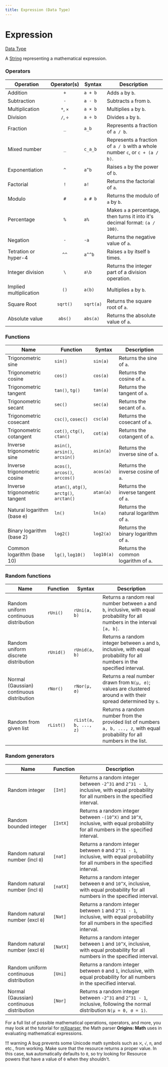 ```yaml
---
title: Expression (Data Type)
---
```


# Expression

[Data Type](../data_types.md)

A [String](https://origins.readthedocs.io/en/latest/types/data_types/string/) representing a mathematical expression.

### Operators
| Operation      			| Operator(s) 	| Syntax        | Description   
|---------------------------|:-------------:|---------------|---------------
| Addition       			| `+`			| `a + b`		| Adds `a` by `b`.  
| Subtraction    			| `-`			| `a - b`		| Subtracts `a` from `b`. 
| Multiplication 			| `*`, `×`		| `a × b`		| Multiplies `a` by `b`.
| Division       			| `/`, `÷`		| `a ÷ b`		| Divides `a` by `b`.
| Fraction       			| `_`			| `a_b`			| Represents a fraction of `a / b`.
| Mixed number     			| `_`			| `c_a_b`		| Represents a fraction of `a / b` with a whole number `c`, or `c + (a / b)`.
| Exponentiation		    | `^`    		| `a^b`			| Raises `a` by the power of `b`.
| Factorial				    | `!`    		| `a!`			| Returns the factorial of `a`.
| Modulo				    | `#`    		| `a # b`		| Returns the modulo of `a` by `b`.
| Percentage			    | `%`    		| `a%`			| Makes `a` a percentage, then turns it into it's decimal format: `(a / 100)`.
| Negation				    | `-`    		| `-a`			| Returns the negative value of `a`.
| Tetration	or hyper-4	    | `^^`    		| `a^^b`		| Raises `a` by itself `b` times.
| Integer division		    | `\`    		| `a\b`			| Returns the integer part of a division operation.
| Implied multiplication    | `()`    		| `a(b)`		| Multiplies `a` by `b`.
| Square Root			    | `sqrt()` 		| `sqrt(a)`		| Returns the square root of `a`.
| Absolute value            | `abs()`       | `abs(a)`      | Returns the absolute value of `a`.

### Functions
| Name		      					| Function	 								| Syntax        | Description   
|-----------------------------------|-------------------------------------------|---------------|---------------
| Trigonometric sine				| `sin()`									| `sin(a)`		| Returns the sine of `a`.
| Trigonometric cosine				| `cos()`									| `cos(a)`		| Returns the cosine of `a`.
| Trigonometric tangent				| `tan()`, `tg()`							| `tan(a)`		| Returns the tangent of `a`.
| Trigonometric secant				| `sec()`									| `sec(a)`		| Returns the secant of `a`.
| Trigonometric cosecant			| `csc()`, `cosec()`						| `csc(a)`		| Returns the cosecant of `a`.
| Trigonometric cotangent			| `cot()`, `ctg()`, `ctan()`				| `cot(a)`		| Returns the cotangent of `a`.
| Inverse trigonometric sine		| `asin()`, `arsin()`, `arcsin()`			| `asin(a)`		| Returns the inverse sine of `a`.
| Inverse trigonometric cosine		| `acos()`, `arcos()`, `arccos()`			| `acos(a)`		| Returns the inverse cosine of `a`.
| Inverse trigonometric tangent		| `atan()`, `atg()`, `arctg()`, `arctan()`	| `atan(a)`		| Returns the inverse tangent of `a`.
| Natural logarithm (base e)		| `ln()`									| `ln(a)`		| Returns the natural logarithm of `a`.
| Binary logarithm (base 2)			| `log2()`									| `log2(a)`		| Returns the binary logarithm of `a`.
| Common logarithm (base 10)		| `lg()`, `log10()`							| `log10(a)`	| Returns the common logarithm of `a`.

### Random functions
| Name		      							| Function	 	| Syntax        		| Description   
|-------------------------------------------|---------------|-----------------------|---------------
| Random uniform continuous distribution	| `rUni()`		| `rUni(a, b)`			| Returns a random real number between `a` and `b`, inclusive, with equal probability for all numbers in the interval `[a, b]`.
| Random uniform discrete distribution		| `rUnid()`		| `rUnid(a, b)`			| Returns a random integer between `a` and `b`, inclusive, with equal probability for all numbers in the specified interval.
| Normal (Gaussian) continuous distribution	| `rNor()`		| `rNor(μ, σ)`			| Returns a real number drawn from `N(μ, σ)`; values are clustered around `m` with their spread determined by `s`.
| Random from given list					| `rList()`		| `rList(a, b, ..., z)`	| Returns a random number from the provided list of numbers `a, b, ..., z`, with equal probability for all numbers in the list.

### Random generators
| Name		      							| Function	| Description   
|-------------------------------------------|-----------|---------------------------------------
| Random integer							| `[Int]`	| Returns a random integer between `-2^31` and `2^31 - 1`, inclusive, with equal probability for all numbers in the specified interval.
| Random bounded integer					| `[IntX]`	| Returns a random integer between `-(10^X)` and `10^X`, inclusive, with equal probability for all numbers in the specified interval.
| Random natural number	(incl `0`)			| `[nat]`	| Returns a random integer between `0` and `2^31 - 1`, inclusive, with equal probability for all numbers in the specified interval.
| Random natural number	(incl `0`)			| `[natX]`	| Returns a random integer between `0` and `10^X`, inclusive, with equal probability for all numbers in the specified interval.
| Random natural number	(excl `0`)			| `[Nat]`	| Returns a random integer between `1` and `2^31 - 1`, inclusive, with equal probability for all numbers in the specified interval.
| Random natural number	(excl `0`)			| `[NatX]`	| Returns a random integer between `1` and `10^X`, inclusive, with equal probability for all numbers in the specified interval.
| Random uniform continuous distribution	| `[Uni]`	| Returns a random integer between `0` and `1`, inclusive, with equal probability for all numbers in the specified interval.
| Normal (Gaussian) continuous distribution	| `[Nor]`	| Returns a random integer between `-2^31` and `2^31 - 1`, inclusive, following the normal distribution `N(μ = 0, σ = 1)`.

For a full list of possible mathematical operations, operators, and more, you may look at the tutorial for [mXparser](https://mathparser.org/mxparser-tutorial/), the Math parser **Origins: Math** uses in evaluating mathematical expressions.

!!! warning
	A bug prevents some Unicode math symbols such as `⨉`, `√`, `π`, and etc., from working. Make sure that the resource returns a proper value. In this case, `NaN` automatically defaults to `0`, so try looking for Resource powers that have a value of `0` when they shouldn't. 